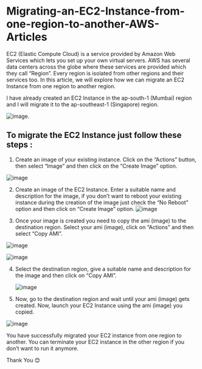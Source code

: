 # Migrating-an-EC2-Instance-from-one-region-to-another-AWS-Articles

EC2 (Elastic Compute Cloud) is a service provided by Amazon Web Services which lets you set up your own virtual servers. AWS has several data centers across the globe where these services are provided which they call “Region”. Every region is isolated from other regions and their services too. In this article, we will explore how we can migrate an EC2 Instance from one region to another region.

I have already created an EC2 Instance in the ap-south-1 (Mumbai) region and I will migrate it to the ap-southeast-1 (Singapore) region.

![image](https://github.com/user-attachments/assets/3189dabc-f289-468f-821b-3cf35da1ccc6).


## To migrate the EC2 Instance just follow these steps :
1. Create an image of your existing instance. Click on the “Actions” button, then select “Image” and then click on the “Create Image” option.

![image](https://github.com/user-attachments/assets/edc2bdc5-68c0-42cf-8aab-d13925bd14e1)

2. Create an image of the EC2 Instance. Enter a suitable name and description for the image, if you don’t want to reboot your existing instance during the creation of the image just check the “No Reboot” option and then click on “Create Image” option.
  ![image](https://github.com/user-attachments/assets/924b18b7-d196-42c2-b8ad-ec8cefc81c15)

3. Once your image is created you need to copy the ami (image) to the destination region. Select your ami (image), click on “Actions” and then select “Copy AMI”.

  ![image](https://github.com/user-attachments/assets/f453a342-f9fa-4c71-ab26-547ff487e7ce)

  ![image](https://github.com/user-attachments/assets/21ce1405-f68d-4d0b-b892-957e0d027099)

4. Select the destination region, give a suitable name and description for the image and then click on “Copy AMI”.

   ![image](https://github.com/user-attachments/assets/393b30ab-54a7-4683-a5f3-094c6abe9ddf)

5. Now, go to the destination region and wait until your ami (image) gets created. Now, launch your EC2 Instance using the ami (image) you copied.
   
![image](https://github.com/user-attachments/assets/f2cf6bbd-7df8-4707-8ad5-a248a97d3e33)

You have successfully migrated your EC2 instance from one region to another. You can terminate your EC2 instance in the other region if you don’t want to run it anymore.

Thank You 😊
   






